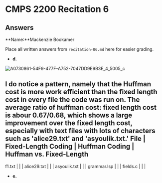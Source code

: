 # CMPS 2200 Recitation 6
## Answers

**Name:**Mackenzie Bookamer


Place all written answers from `recitation-06.md` here for easier grading.



- **d.**

![A0730861-54F9-477F-A752-7047DD9E9B3E_4_5005_c](https://user-images.githubusercontent.com/79340162/228989019-7094ed22-416a-437f-b273-9b9f636dc478.jpeg)

I do notice a pattern, namely that the Huffman cost is more work efficient than the fixed length cost in every file the code was run on. The average ratio of huffman cost: fixed length cost is abour 0.67/0.68, which shows a large improvement over the fixed length cost, especially with text files with lots of characters such as 'alice29.txt' and 'asyoulik.txt.'
File | Fixed-Length Coding | Huffman Coding | Huffman vs. Fixed-Length
----------------------------------------------------------------------
f1.txt    |                     |                |
alice29.txt    |                     |                |
asyoulik.txt    |                     |                |
grammar.lsp    |                     |                |
fields.c    |                     |                |




- **e.**


